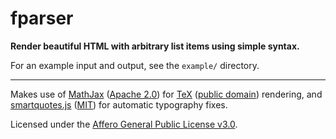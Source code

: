 # fparser

**Render beautiful HTML with arbitrary list items using simple syntax.**

For an example input and output, see the `example/` directory.

---

Makes use of [MathJax](https://github.com/mathjax/MathJax)
([Apache 2.0](https://www.apache.org/licenses/LICENSE-2.0)) for
[TeX](https://en.wikipedia.org/wiki/TeX)
([public domain](https://en.wikipedia.org/wiki/Public_domain)) rendering, and
[smartquotes.js](https://github.com/kellym/smartquotesjs)
([MIT](https://opensource.org/licenses/MIT)) for automatic typography fixes.

Licensed under the
[Affero General Public License v3.0](https://www.gnu.org/licenses/agpl-3.0.en.html).
